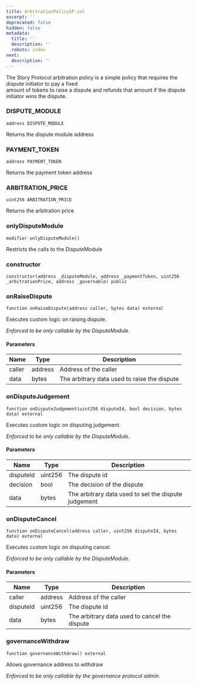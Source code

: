 ```yaml
---
title: ArbitrationPolicySP.sol
excerpt: ''
deprecated: false
hidden: false
metadata:
  title: ''
  description: ''
  robots: index
next:
  description: ''
---
```

The Story Protocol arbitration policy is a simple policy that requires the dispute initiator to pay a fixed\
        amount of tokens to raise a dispute and refunds that amount if the dispute initiator wins the dispute.

### DISPUTE\_MODULE

```solidity
address DISPUTE_MODULE
```

Returns the dispute module address

### PAYMENT\_TOKEN

```solidity
address PAYMENT_TOKEN
```

Returns the payment token address

### ARBITRATION\_PRICE

```solidity
uint256 ARBITRATION_PRICE
```

Returns the arbitration price

### onlyDisputeModule

```solidity
modifier onlyDisputeModule()
```

Restricts the calls to the DisputeModule

### constructor

```solidity
constructor(address _disputeModule, address _paymentToken, uint256 _arbitrationPrice, address _governable) public
```

### onRaiseDispute

```solidity
function onRaiseDispute(address caller, bytes data) external
```

Executes custom logic on raising dispute.

*Enforced to be only callable by the DisputeModule.*

#### Parameters

| Name   | Type    | Description                                  |
| ------ | ------- | -------------------------------------------- |
| caller | address | Address of the caller                        |
| data   | bytes   | The arbitrary data used to raise the dispute |

### onDisputeJudgement

```solidity
function onDisputeJudgement(uint256 disputeId, bool decision, bytes data) external
```

Executes custom logic on disputing judgement.

*Enforced to be only callable by the DisputeModule.*

#### Parameters

| Name      | Type    | Description                                          |
| --------- | ------- | ---------------------------------------------------- |
| disputeId | uint256 | The dispute id                                       |
| decision  | bool    | The decision of the dispute                          |
| data      | bytes   | The arbitrary data used to set the dispute judgement |

### onDisputeCancel

```solidity
function onDisputeCancel(address caller, uint256 disputeId, bytes data) external
```

Executes custom logic on disputing cancel.

*Enforced to be only callable by the DisputeModule.*

#### Parameters

| Name      | Type    | Description                                   |
| --------- | ------- | --------------------------------------------- |
| caller    | address | Address of the caller                         |
| disputeId | uint256 | The dispute id                                |
| data      | bytes   | The arbitrary data used to cancel the dispute |

### governanceWithdraw

```solidity
function governanceWithdraw() external
```

Allows governance address to withdraw

*Enforced to be only callable by the governance protocol admin.*
